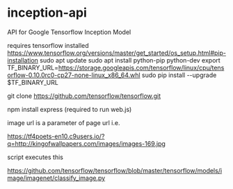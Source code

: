# inception-api
API for Google Tensorflow Inception Model

requires tensorflow installed
https://www.tensorflow.org/versions/master/get_started/os_setup.html#pip-installation
sudo apt update
sudo apt install python-pip python-dev
export TF_BINARY_URL=https://storage.googleapis.com/tensorflow/linux/cpu/tensorflow-0.10.0rc0-cp27-none-linux_x86_64.whl
sudo pip install --upgrade $TF_BINARY_URL

git clone https://github.com/tensorflow/tensorflow.git

npm install express 
(required to run web.js)

image url is a parameter of page url i.e.

https://tf4poets-en10.c9users.io/?q=http://kingofwallpapers.com/images/images-169.jpg

script executes this

https://github.com/tensorflow/tensorflow/blob/master/tensorflow/models/image/imagenet/classify_image.py